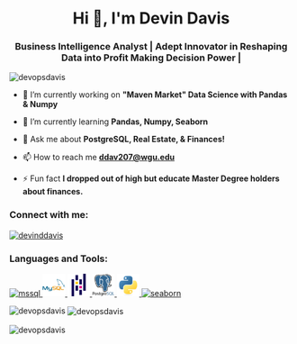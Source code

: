 <h1 align="center">Hi 👋, I'm Devin Davis</h1>
<h3 align="center">Business Intelligence Analyst | Adept Innovator in Reshaping Data into Profit Making Decision Power |</h3>

<p align="left"> <img src="https://komarev.com/ghpvc/?username=devopsdavis&label=Profile%20views&color=0e75b6&style=flat" alt="devopsdavis" /> </p>

- 🔭 I’m currently working on **"Maven Market" Data Science with Pandas & Numpy**

- 🌱 I’m currently learning **Pandas, Numpy, Seaborn**

- 💬 Ask me about **PostgreSQL, Real Estate, & Finances!**

- 📫 How to reach me **ddav207@wgu.edu**

- ⚡ Fun fact **I dropped out of high but educate Master Degree holders about finances.**

<h3 align="left">Connect with me:</h3>
<p align="left">
<a href="https://linkedin.com/in/devinddavis" target="blank"><img align="center" src="https://raw.githubusercontent.com/rahuldkjain/github-profile-readme-generator/master/src/images/icons/Social/linked-in-alt.svg" alt="devinddavis" height="30" width="40" /></a>
</p>

<h3 align="left">Languages and Tools:</h3>
<p align="left"> <a href="https://www.microsoft.com/en-us/sql-server" target="_blank" rel="noreferrer"> <img src="https://www.svgrepo.com/show/303229/microsoft-sql-server-logo.svg" alt="mssql" width="40" height="40"/> </a> <a href="https://www.mysql.com/" target="_blank" rel="noreferrer"> <img src="https://raw.githubusercontent.com/devicons/devicon/master/icons/mysql/mysql-original-wordmark.svg" alt="mysql" width="40" height="40"/> </a> <a href="https://pandas.pydata.org/" target="_blank" rel="noreferrer"> <img src="https://raw.githubusercontent.com/devicons/devicon/2ae2a900d2f041da66e950e4d48052658d850630/icons/pandas/pandas-original.svg" alt="pandas" width="40" height="40"/> </a> <a href="https://www.postgresql.org" target="_blank" rel="noreferrer"> <img src="https://raw.githubusercontent.com/devicons/devicon/master/icons/postgresql/postgresql-original-wordmark.svg" alt="postgresql" width="40" height="40"/> </a> <a href="https://www.python.org" target="_blank" rel="noreferrer"> <img src="https://raw.githubusercontent.com/devicons/devicon/master/icons/python/python-original.svg" alt="python" width="40" height="40"/> </a> <a href="https://seaborn.pydata.org/" target="_blank" rel="noreferrer"> <img src="https://seaborn.pydata.org/_images/logo-mark-lightbg.svg" alt="seaborn" width="40" height="40"/> </a> </p>

<p><img align="left" src="https://github-readme-stats.vercel.app/api/top-langs?username=devopsdavis&show_icons=true&locale=en&layout=compact" alt="devopsdavis" /></p>

<p>&nbsp;<img align="center" src="https://github-readme-stats.vercel.app/api?username=devopsdavis&show_icons=true&locale=en" alt="devopsdavis" /></p>

<p><img align="center" src="https://github-readme-streak-stats.herokuapp.com/?user=devopsdavis&" alt="devopsdavis" /></p>

